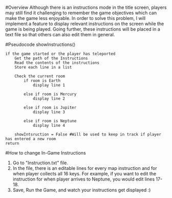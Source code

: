 #Overview
Although there is an instructions mode in the title screen, players may still find it challenging to remember the game objectives which can make the game less enjoyable.  In order to solve this problem, I will implement a feature to display relevant instructions on the screen while the game is being played.  Going further, these instructions will be placed in a text file so that others can also edit them in general.

#Pseudocode	
showInstructions()

	if the game started or the player has teleported
		Get the path of the Instructions
		Read the contents of the instructions 
		Store each line in a list
		
		Check the current room
			if room is Earth
				display line 1
			
			else if room is Mercury
				display line 2
				
			else if room is Jupiter
				display line 3
			
			else if room is Neptune 
				display line 4
				
		showIntsruction = False #Will be used to keep in track if player has entered a new room
	return
	
#How to change In-Game Instructions
1. Go to "Instruction.txt" file.
2. In the file, there is an editable lines for every map instruction and for when player collects all 16 keys. 
	For example, if you want to edit the instruction for when player arrives to Neptune, you would edit lines 17-18.
3. Save, Run the Game, and watch your instructions get displayed :)
	